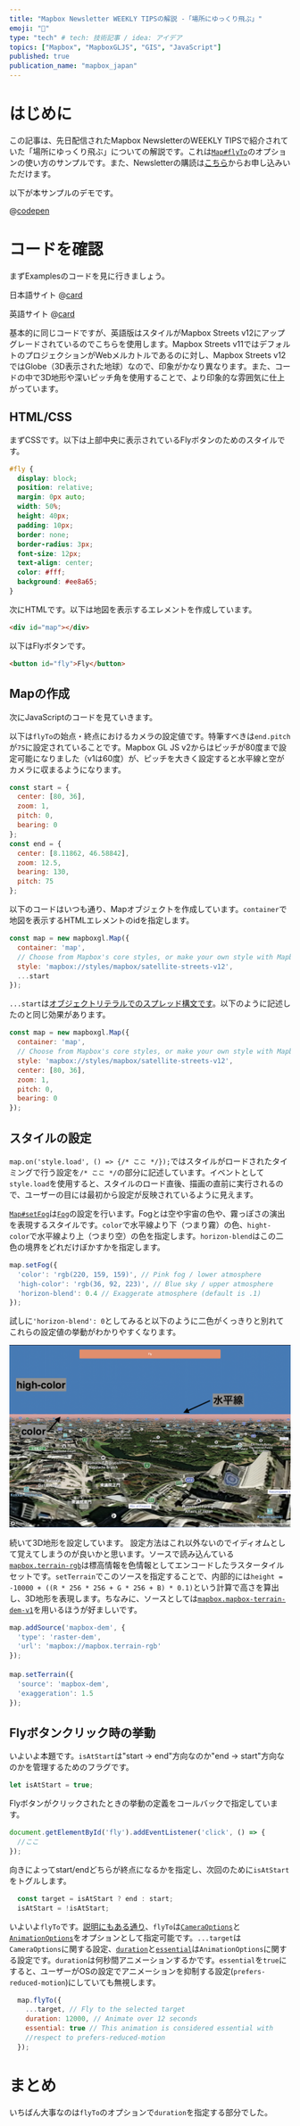 ```yaml
---
title: "Mapbox Newsletter WEEKLY TIPSの解説 -「場所にゆっくり飛ぶ」"
emoji: "🦅"
type: "tech" # tech: 技術記事 / idea: アイデア
topics: ["Mapbox", "MapboxGLJS", "GIS", "JavaScript"]
published: true
publication_name: "mapbox_japan"
---
```


# はじめに

この記事は、先日配信されたMapbox NewsletterのWEEKLY TIPSで紹介されていた「場所にゆっくり飛ぶ」についての解説です。これは[`Map#flyTo`](https://docs.mapbox.com/mapbox-gl-js/api/map/#map#flyto)のオプションの使い方のサンプルです。また、Newsletterの購読は[こちら](https://www.mapbox.jp/blog?#:~:text=%E3%83%8B%E3%83%A5%E3%83%BC%E3%82%B9%E3%83%AC%E3%82%BF%E3%83%BC%E3%82%92%E8%B3%BC%E8%AA%AD)からお申し込みいただけます。

以下が本サンプルのデモです。

@[codepen](https://codepen.io/OttyLab/pen/ExrLPmB)


# コードを確認

まずExamplesのコードを見に行きましょう。

日本語サイト
@[card](https://docs.mapbox.com/jp/mapbox-gl-js/example/flyto-options/)

英語サイト
@[card](https://docs.mapbox.com/mapbox-gl-js/example/flyto-options/)

基本的に同じコードですが、英語版はスタイルがMapbox Streets v12にアップグレードされているのでこちらを使用します。Mapbox Streets v11ではデフォルトのプロジェクションがWebメルカトルであるのに対し、Mapbox Streets v12ではGlobe（3D表示された地球）なので、印象がかなり異なります。また、コードの中で3D地形や深いピッチ角を使用することで、より印象的な雰囲気に仕上がっています。

## HTML/CSS

まずCSSです。以下は上部中央に表示されているFlyボタンのためのスタイルです。

```css
#fly {
  display: block;
  position: relative;
  margin: 0px auto;
  width: 50%;
  height: 40px;
  padding: 10px;
  border: none;
  border-radius: 3px;
  font-size: 12px;
  text-align: center;
  color: #fff;
  background: #ee8a65;
}
```

次にHTMLです。以下は地図を表示するエレメントを作成しています。

```HTML
<div id="map"></div>
```

以下はFlyボタンです。
```HTML
<button id="fly">Fly</button>
```

## Mapの作成

次にJavaScriptのコードを見ていきます。

以下は`flyTo`の始点・終点におけるカメラの設定値です。特筆すべきは`end.pitch`が`75`に設定されていることです。Mapbox GL JS v2からはピッチが80度まで設定可能になりました（v1は60度）が、ピッチを大きく設定すると水平線と空がカメラに収まるようになります。

```JavaScript
const start = {
  center: [80, 36],
  zoom: 1,
  pitch: 0,
  bearing: 0
};
const end = {
  center: [8.11862, 46.58842],
  zoom: 12.5,
  bearing: 130,
  pitch: 75
};
```

以下のコードはいつも通り、Mapオブジェクトを作成しています。`container`で地図を表示するHTMLエレメントのidを指定します。
```JavaScript
const map = new mapboxgl.Map({
  container: 'map',
  // Choose from Mapbox's core styles, or make your own style with Mapbox Studio
  style: 'mapbox://styles/mapbox/satellite-streets-v12',
  ...start
});
```
`...start`は[オブジェクトリテラルでのスプレッド構文です](https://developer.mozilla.org/ja/docs/Web/JavaScript/Reference/Operators/Spread_syntax)。以下のように記述したのと同じ効果があります。

```JavaScript
const map = new mapboxgl.Map({
  container: 'map',
  // Choose from Mapbox's core styles, or make your own style with Mapbox Studio
  style: 'mapbox://styles/mapbox/satellite-streets-v12',
  center: [80, 36],
  zoom: 1,
  pitch: 0,
  bearing: 0
});
```

## スタイルの設定
`map.on('style.load', () => {/* ここ */});`ではスタイルがロードされたタイミングで行う設定を`/* ここ */`の部分に記述しています。イベントとして`style.load`を使用すると、スタイルのロード直後、描画の直前に実行されるので、ユーザーの目には最初から設定が反映されているように見えます。

[`Map#setFog`](https://docs.mapbox.com/mapbox-gl-js/api/map/#map#setfog)は[`Fog`](https://docs.mapbox.com/style-spec/reference/fog/)の設定を行います。Fogとは空や宇宙の色や、霧っぽさの演出を表現するスタイルです。`color`で水平線より下（つまり霧）の色、`hight-color`で水平線より上（つまり空）の色を指定します。`horizon-blend`はこの二色の境界をどれだけぼかすかを指定します。

```JavaScript
map.setFog({
  'color': 'rgb(220, 159, 159)', // Pink fog / lower atmosphere
  'high-color': 'rgb(36, 92, 223)', // Blue sky / upper atmosphere
  'horizon-blend': 0.4 // Exaggerate atmosphere (default is .1)
});
```
試しに`'horizon-blend': 0`としてみると以下のように二色がくっきりと別れてこれらの設定値の挙動がわかりやすくなります。

![fog](/images/articles/bb5044866a1ad6/fog.png)

続いて3D地形を設定しています。 設定方法はこれ以外ないのでイディオムとして覚えてしまうのが良いかと思います。ソースで読み込んている[`mapbox.terrain-rgb`](https://docs.mapbox.com/data/tilesets/reference/mapbox-terrain-rgb-v1/)は標高情報を色情報としてエンコードしたラスタータイルセットです。`setTerrain`でこのソースを指定することで、内部的には`height = -10000 + ((R * 256 * 256 + G * 256 + B) * 0.1)`という計算で高さを算出し、3D地形を表現します。ちなみに、ソースとしては[`mapbox.mapbox-terrain-dem-v1`](https://docs.mapbox.com/data/tilesets/reference/mapbox-terrain-dem-v1/)を用いるほうが好ましいです。

```JavaScript
map.addSource('mapbox-dem', {
  'type': 'raster-dem',
  'url': 'mapbox://mapbox.terrain-rgb'
});
 
map.setTerrain({
  'source': 'mapbox-dem',
  'exaggeration': 1.5
});
```

## Flyボタンクリック時の挙動

いよいよ本題です。`isAtStart`は"start -> end"方向なのか"end -> start"方向なのかを管理するためのフラグです。
```JavaScript
let isAtStart = true;
```

Flyボタンがクリックされたときの挙動の定義をコールバックで指定しています。
```JavaScript
document.getElementById('fly').addEventListener('click', () => {
  //ここ
});
```

向きによってstart/endどちらが終点になるかを指定し、次回のために`isAtStart`をトグルします。
```JavaScript
  const target = isAtStart ? end : start;
  isAtStart = !isAtStart;
```

いよいよ`flyTo`です。[説明にもある通り](https://docs.mapbox.com/mapbox-gl-js/api/map/#map#flyto:~:text=Accepts%20CameraOptions%20%2C%20AnimationOptions)、`flyTo`は[`CameraOptions`](https://docs.mapbox.com/mapbox-gl-js/api/properties/#cameraoptions)と[`AnimationOptions`](https://docs.mapbox.com/mapbox-gl-js/api/properties/#animationoptions)をオプションとして指定可能です。`...target`は`CameraOptions`に関する設定、[`duration`](https://docs.mapbox.com/mapbox-gl-js/api/properties/#animationoptions:~:text=will%20be%20ignored.-,duration,-(number))と[`essential`](https://docs.mapbox.com/mapbox-gl-js/api/properties/#animationoptions:~:text=the%20final%20state.-,essential,-(boolean))は`AnimationOptions`に関する設定です。`duration`は何秒間アニメーションするかです。`essential`を`true`にすると、ユーザーがOSの設定でアニメーションを抑制する設定(`prefers-reduced-motion`)にしていても無視します。

```JavaScript
  map.flyTo({
    ...target, // Fly to the selected target
    duration: 12000, // Animate over 12 seconds
    essential: true // This animation is considered essential with
    //respect to prefers-reduced-motion
  });
```


# まとめ

いちばん大事なのは`flyTo`のオプションで`duration`を指定する部分でした。